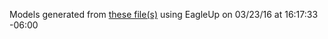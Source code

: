 Models generated from [these file(s)](https://raw.github.com/sparkfun/Edison_9DOF_Block/754df91054564866712184d0f21938ecb23e0dc1/Hardware/9dof_block.brd) using EagleUp on 03/23/16 at 16:17:33 -06:00
